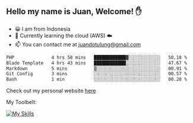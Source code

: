 ## Hello my name is Juan, Welcome! ✋

- 😀 I am from Indonesia
- 📖 Currently learning the cloud (AWS) ☁️
- 📫 You can contact me at juandotulung@gmail.com

<!--START_SECTION:waka-->

```txt
PHP              4 hrs 58 mins   ████████████▓░░░░░░░░░░░░   50.18 %
Blade Template   4 hrs 43 mins   ████████████░░░░░░░░░░░░░   47.67 %
Markdown         5 mins          ▒░░░░░░░░░░░░░░░░░░░░░░░░   00.91 %
Git Config       3 mins          ░░░░░░░░░░░░░░░░░░░░░░░░░   00.57 %
Bash             1 min           ░░░░░░░░░░░░░░░░░░░░░░░░░   00.28 %
```

<!--END_SECTION:waka-->

Check out my personal website [here](https://juanchristian.com)

My Toolbelt:

[![My Skills](https://skillicons.dev/icons?i=go,js,ts,nodejs,express,react,nextjs,vue,tailwind,vite,html,css,python,php,aws,bash,linux,postgres,mysql,redis,kafka,docker,vercel,netlify,vscode,figma)](https://skillicons.dev)

